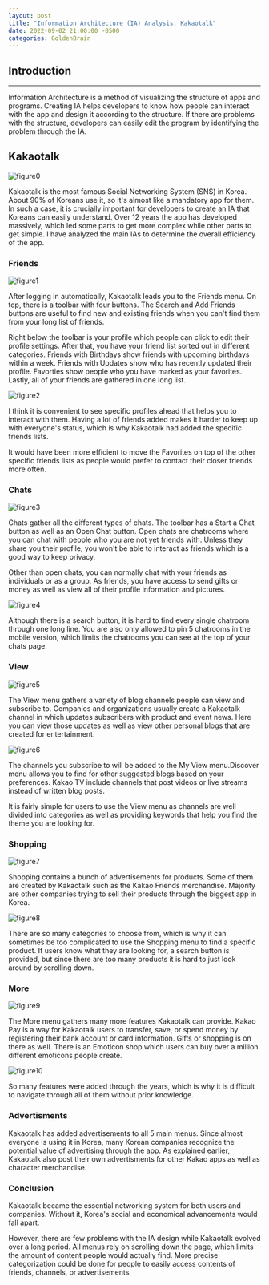 ```yaml
---
layout: post
title: "Information Architecture (IA) Analysis: Kakaotalk"
date: 2022-09-02 21:00:00 -0500
categories: GoldenBrain
---
```


## Introduction

---

Information Architecture is a method of visualizing the structure of apps and programs. Creating IA helps developers to know how people can interact with the app and design it according to the structure. If there are problems with the structure, developers can easily edit the program by identifying the problem through the IA.

## Kakaotalk

![figure0](/devblog/assets/2022-09-02-information-architecture-analysis-kakaotalk/figure0.png)

Kakaotalk is the most famous Social Networking System (SNS) in Korea. About 90% of Koreans use it, so it's almost like a mandatory app for them. In such a case, it is crucially important for developers to create an IA that Koreans can easily understand. Over 12 years the app has developed massively, which led some parts to get more complex while other parts to get simple. I have analyzed the main IAs to determine the overall efficiency of the app.

### Friends

![figure1](/devblog/assets/2022-09-02-information-architecture-analysis-kakaotalk/figure1.png)

After logging in automatically, Kakaotalk leads you to the Friends menu. On top, there is a toolbar with four buttons. The Search and Add Friends buttons are useful to find new and existing friends when you can't find them from your long list of friends.

Right below the toolbar is your profile which people can click to edit their profile settings. After that, you have your friend list sorted out in different categories. Friends with Birthdays show friends with upcoming birthdays within a week. Friends with Updates show who has recently updated their profile. Favorties show people who you have marked as your favorites. Lastly, all of your friends are gathered in one long list.

![figure2](/devblog/assets/2022-09-02-information-architecture-analysis-kakaotalk/figure2.png)

I think it is convenient to see specific profiles ahead that helps you to interact with them. Having a lot of friends added makes it harder to keep up with everyone's status, which is why Kakaotalk had added the specific friends lists.

It would have been more efficient to move the Favorites on top of the other specific friends lists as people would prefer to contact their closer friends more often.

### Chats

![figure3](/devblog/assets/2022-09-02-information-architecture-analysis-kakaotalk/figure3.png)

Chats gather all the different types of chats. The toolbar has a Start a Chat button as well as an Open Chat button. Open chats are chatrooms where you can chat with people who you are not yet friends with. Unless they share you their profile, you won't be able to interact as friends which is a good way to keep privacy.

Other than open chats, you can normally chat with your friends as individuals or as a group. As friends, you have access to send gifts or money as well as view all of their profile information and pictures.

![figure4](/devblog/assets/2022-09-02-information-architecture-analysis-kakaotalk/figure4.png)

Although there is a search button, it is hard to find every single chatroom through one long line. You are also only allowed to pin 5 chatrooms in the mobile version, which limits the chatrooms you can see at the top of your chats page.

### View

![figure5](/devblog/assets/2022-09-02-information-architecture-analysis-kakaotalk/figure5.png)

The View menu gathers a variety of blog channels people can view and subscribe to. Companies and organizations usually create a Kakaotalk channel in which updates subscribers with product and event news. Here you can view those updates as well as view other personal blogs that are created for entertainment.

![figure6](/devblog/assets/2022-09-02-information-architecture-analysis-kakaotalk/figure6.png)

The channels you subscribe to will be added to the My View menu.Discover menu allows you to find for other suggested blogs based on your preferences. Kakao TV include channels that post videos or live streams instead of written blog posts.

It is fairly simple for users to use the View menu as channels are well divided into categories as well as providing keywords that help you find the theme you are looking for.

### Shopping

![figure7](/devblog/assets/2022-09-02-information-architecture-analysis-kakaotalk/figure7.png)

Shopping contains a bunch of advertisements for products. Some of them are created by Kakaotalk such as the Kakao Friends merchandise. Majority are other companies trying to sell their products through the biggest app in Korea. 

![figure8](/devblog/assets/2022-09-02-information-architecture-analysis-kakaotalk/figure8.png)

There are so many categories to choose from, which is why it can sometimes be too complicated to use the Shopping menu to find a specific product. If users know what they are looking for, a search button is provided, but since there are too many products it is hard to just look around by scrolling down.

### More

![figure9](/devblog/assets/2022-09-02-information-architecture-analysis-kakaotalk/figure9.png)

The More menu gathers many more features Kakaotalk can provide. Kakao Pay is a way for Kakaotalk users to transfer, save, or spend money by registering their bank account or card information. Gifts or shopping is on there as well. There is an Emoticon shop which users can buy over a million different emoticons people create.

![figure10](/devblog/assets/2022-09-02-information-architecture-analysis-kakaotalk/figure10.png)

So many features were added through the years, which is why it is difficult to navigate through all of them without prior knowledge.

### Advertisments

Kakaotalk has added advertisements to all 5 main menus. Since almost everyone is using it in Korea, many Korean companies recognize the potential value of advertising through the app. As explained earlier, Kakaotalk also post their own advertisments for other Kakao apps as well as character merchandise.

### Conclusion

Kakaotalk became the essential networking system for both users and companies. Without it, Korea's social and economical advancements would fall apart.

However, there are few problems with the IA design while Kakaotalk evolved over a long period. All menus rely on scrolling down the page, which limits the amount of content people would actually find. More precise categorization could be done for people to easily access contents of friends, channels, or advertisements.

